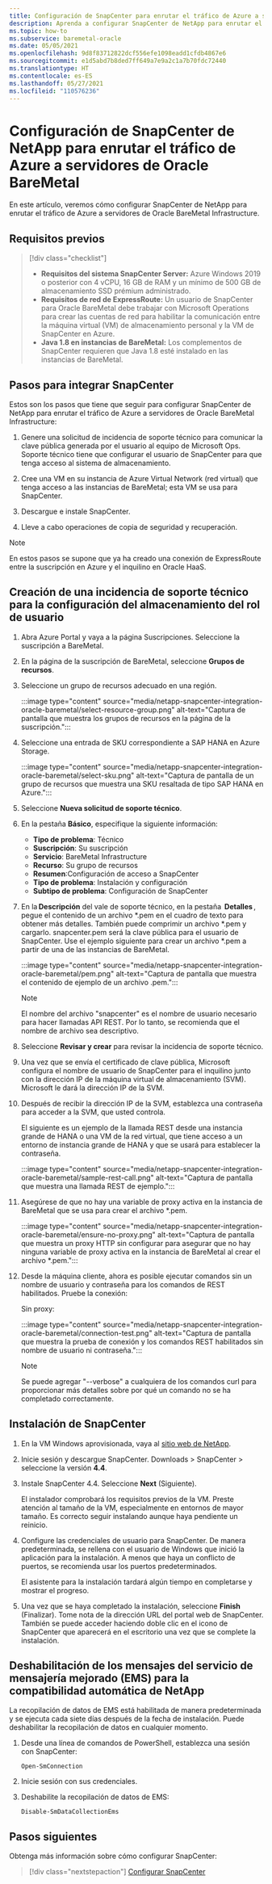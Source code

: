 ```yaml
---
title: Configuración de SnapCenter para enrutar el tráfico de Azure a servidores de Oracle BareMetal
description: Aprenda a configurar SnapCenter de NetApp para enrutar el tráfico de Azure a servidores de Oracle BareMetal Infrastructure.
ms.topic: how-to
ms.subservice: baremetal-oracle
ms.date: 05/05/2021
ms.openlocfilehash: 9d8f83712822dcf556efe1098eadd1cfdb4867e6
ms.sourcegitcommit: e1d5abd7b8ded7ff649a7e9a2c1a7b70fdc72440
ms.translationtype: HT
ms.contentlocale: es-ES
ms.lasthandoff: 05/27/2021
ms.locfileid: "110576236"
---
```

# <a name="set-up-netapp-snapcenter-to-route-traffic-from-azure-to-oracle-baremetal-servers"></a>Configuración de SnapCenter de NetApp para enrutar el tráfico de Azure a servidores de Oracle BareMetal

En este artículo, veremos cómo configurar SnapCenter de NetApp para enrutar el tráfico de Azure a servidores de Oracle BareMetal Infrastructure. 

## <a name="prerequisites"></a>Requisitos previos

> [!div class="checklist"]
> - **Requisitos del sistema SnapCenter Server:** Azure Windows 2019 o posterior con 4 vCPU, 16 GB de RAM y un mínimo de 500 GB de almacenamiento SSD prémium administrado.
> - **Requisitos de red de ExpressRoute:** Un usuario de SnapCenter para Oracle BareMetal debe trabajar con Microsoft Operations para crear las cuentas de red para habilitar la comunicación entre la máquina virtual (VM) de almacenamiento personal y la VM de SnapCenter en Azure.
> - **Java 1.8 en instancias de BareMetal:** Los complementos de SnapCenter requieren que Java 1.8 esté instalado en las instancias de BareMetal.

## <a name="steps-to-integrate-snapcenter"></a>Pasos para integrar SnapCenter

Estos son los pasos que tiene que seguir para configurar SnapCenter de NetApp para enrutar el tráfico de Azure a servidores de Oracle BareMetal Infrastructure: 

1. Genere una solicitud de incidencia de soporte técnico para comunicar la clave pública generada por el usuario al equipo de Microsoft Ops. Soporte técnico tiene que configurar el usuario de SnapCenter para que tenga acceso al sistema de almacenamiento. 

2. Cree una VM en su instancia de Azure Virtual Network (red virtual) que tenga acceso a las instancias de BareMetal; esta VM se usa para SnapCenter. 

3. Descargue e instale SnapCenter. 

4. Lleve a cabo operaciones de copia de seguridad y recuperación. 

>[!NOTE]
> En estos pasos se supone que ya ha creado una conexión de ExpressRoute entre la suscripción en Azure y el inquilino en Oracle HaaS.

## <a name="create-a-support-ticket-for-user-role-storage-setup"></a>Creación de una incidencia de soporte técnico para la configuración del almacenamiento del rol de usuario

1. Abra Azure Portal y vaya a la página Suscripciones. Seleccione la suscripción a BareMetal.
2. En la página de la suscripción de BareMetal, seleccione **Grupos de recursos**.
3. Seleccione un grupo de recursos adecuado en una región.
    
    :::image type="content" source="media/netapp-snapcenter-integration-oracle-baremetal/select-resource-group.png" alt-text="Captura de pantalla que muestra los grupos de recursos en la página de la suscripción.":::

4. Seleccione una entrada de SKU correspondiente a SAP HANA en Azure Storage. 

    :::image type="content" source="media/netapp-snapcenter-integration-oracle-baremetal/select-sku.png" alt-text="Captura de pantalla de un grupo de recursos que muestra una SKU resaltada de tipo SAP HANA en Azure.":::

5. Seleccione **Nueva solicitud de soporte técnico**.

6. En la pestaña **Básico**, especifique la siguiente información:
    - **Tipo de problema**: Técnico
    -   **Suscripción**: Su suscripción
    -   **Servicio**: BareMetal Infrastructure
    -   **Recurso**: Su grupo de recursos
    -   **Resumen**:Configuración de acceso a SnapCenter
    -   **Tipo de problema**: Instalación y configuración
    -   **Subtipo de problema**: Configuración de SnapCenter

7. En la **Descripción** del vale de soporte técnico, en la pestaña  **Detalles** , pegue el contenido de un archivo *.pem en el cuadro de texto para obtener más detalles. También puede comprimir un archivo *.pem y cargarlo. snapcenter.pem será la clave pública para el usuario de SnapCenter. Use el ejemplo siguiente para crear un archivo *.pem a partir de una de las instancias de BareMetal. 

    :::image type="content" source="media/netapp-snapcenter-integration-oracle-baremetal/pem.png" alt-text="Captura de pantalla que muestra el contenido de ejemplo de un archivo .pem.":::

    >[!NOTE]
    >El nombre del archivo "snapcenter" es el nombre de usuario necesario para hacer llamadas API REST. Por lo tanto, se recomienda que el nombre de archivo sea descriptivo.

8.  Seleccione **Revisar y crear** para revisar la incidencia de soporte técnico.

9.  Una vez que se envía el certificado de clave pública, Microsoft configura el nombre de usuario de SnapCenter para el inquilino junto con la dirección IP de la máquina virtual de almacenamiento (SVM). Microsoft le dará la dirección IP de la SVM.

10. Después de recibir la dirección IP de la SVM, establezca una contraseña para acceder a la SVM, que usted controla.

    El siguiente es un ejemplo de la llamada REST desde una instancia grande de HANA o una VM de la red virtual, que tiene acceso a un entorno de instancia grande de HANA y que se usará para establecer la contraseña.
    
    :::image type="content" source="media/netapp-snapcenter-integration-oracle-baremetal/sample-rest-call.png" alt-text="Captura de pantalla que muestra una llamada REST de ejemplo.":::

11. Asegúrese de que no hay una variable de proxy activa en la instancia de BareMetal que se usa para crear el archivo *.pem.

     :::image type="content" source="media/netapp-snapcenter-integration-oracle-baremetal/ensure-no-proxy.png" alt-text="Captura de pantalla que muestra un proxy HTTP sin configurar para asegurar que no hay ninguna variable de proxy activa en la instancia de BareMetal al crear el archivo *.pem.":::

12. Desde la máquina cliente, ahora es posible ejecutar comandos sin un nombre de usuario y contraseña para los comandos de REST habilitados. Pruebe la conexión: 

    Sin proxy:

    :::image type="content" source="media/netapp-snapcenter-integration-oracle-baremetal/connection-test.png" alt-text="Captura de pantalla que muestra la prueba de conexión y los comandos REST habilitados sin nombre de usuario ni contraseña.":::


       >[!NOTE]
       > Se puede agregar "--verbose" a cualquiera de los comandos curl para proporcionar más detalles sobre por qué un comando no se ha completado correctamente.

## <a name="install-snapcenter"></a>Instalación de SnapCenter

1. En la VM Windows aprovisionada, vaya al [sitio web de NetApp](https://mysupport.netapp.com/site/products/all/details/snapcenter/downloads-tab).

2. Inicie sesión y descargue SnapCenter. Downloads > SnapCenter > seleccione la versión **4.4**.

3. Instale SnapCenter 4.4. Seleccione **Next** (Siguiente).

    El instalador comprobará los requisitos previos de la VM. Preste atención al tamaño de la VM, especialmente en entornos de mayor tamaño. Es correcto seguir instalando aunque haya pendiente un reinicio.

4. Configure las credenciales de usuario para SnapCenter. De manera predeterminada, se rellena con el usuario de Windows que inició la aplicación para la instalación. A menos que haya un conflicto de puertos, se recomienda usar los puertos predeterminados.

    El asistente para la instalación tardará algún tiempo en completarse y mostrar el progreso.
 
5. Una vez que se haya completado la instalación, seleccione **Finish** (Finalizar).  Tome nota de la dirección URL del portal web de SnapCenter.  También se puede acceder haciendo doble clic en el icono de SnapCenter que aparecerá en el escritorio una vez que se complete la instalación.
 
## <a name="disable-enhanced-messaging-service-ems-messages-to-netapp-auto-support"></a>Deshabilitación de los mensajes del servicio de mensajería mejorado (EMS) para la compatibilidad automática de NetApp

La recopilación de datos de EMS está habilitada de manera predeterminada y se ejecuta cada siete días después de la fecha de instalación. Puede deshabilitar la recopilación de datos en cualquier momento.

1. Desde una línea de comandos de PowerShell, establezca una sesión con SnapCenter:

   ```powershell-interactive
   Open-SmConnection
   ```

2. Inicie sesión con sus credenciales.

3. Deshabilite la recopilación de datos de EMS: 

   ```powershell-interactive
   Disable-SmDataCollectionEms
   ```
   
## <a name="next-steps"></a>Pasos siguientes

Obtenga más información sobre cómo configurar SnapCenter:

> [!div class="nextstepaction"]
> [Configurar SnapCenter](configure-snapcenter-oracle-baremetal.md)
